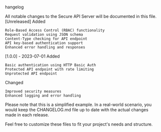 hangelog

All notable changes to the Secure API Server will be documented in this file.
[Unreleased]
Added

    Role-Based Access Control (RBAC) functionality
    Request validation using JSON schema
    Content-Type checking for API endpoint
    API key-based authentication support
    Enhanced error handling and responses

[1.0.0] - 2023-07-01
Added

    Basic authentication using HTTP Basic Auth
    Protected API endpoint with rate limiting
    Unprotected API endpoint

Changed

    Improved security measures
    Enhanced logging and error handling

Please note that this is a simplified example. In a real-world scenario, you would keep the CHANGELOG.md file up to date with the actual changes made in each release.

Feel free to customize these files to fit your project's needs and structure.

